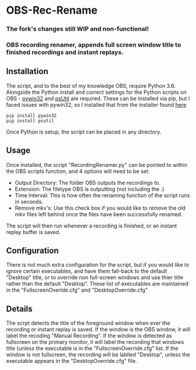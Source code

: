 # OBS-Rec-Rename
### **The fork's changes still WIP and non-functional!**
### OBS recording renamer, appends full screen window title to finished recordings and instant replays.


## Installation
The script, and to the best of my knowledge OBS, require Python 3.6. Alongside the Python install and correct settings for the Python scripts on OBS - [pywin32](https://pypi.org/project/pywin32/) and [psUtil](https://pypi.org/project/psutil/) are required. These can be installed via pip, but I faced issues with pywin32, so I installed that from the installer found [here](https://github.com/mhammond/pywin32/releases)
```
pip install pywin32
pip install psutil
```
Once Python is setup, the script can be placed in any directory.

## Usage
Once installed, the script "RecordingRenamer.py" can be pointed to within the OBS scripts function, and 4 options will need to be set:
- Output Directory: The folder OBS outputs the recordings to.
- Extension: The filetype OBS is outputting (not including the .)
- Time Interval: This is how often the renaming function of the script runs in seconds.
- Remove mkv's: Use this check box if you would like to remove the old mkv files left behind once the files have been successfully renamed.

The script will then run whenever a recording is finished, or an instant replay buffer is saved.

## Configuration
There is not much extra configuration for the script, but if you would like to ignore certain executables, and have them fall-back to the default "Desktop" title, or to override non full-screen windows and use thier title rather than the default "Desktop". These list of executables are maintained in the "FullscreenOveride.cfg" and "DesktopOverride.cfg"

## Details
The scrpt detects the title of the foreground window when ever the recording or instant replay is saved. If the window is the OBS window, it will label the recoding "Manual Recording". If the window is detected as fullscreen on the primary monitor, it will label the recording that windows title (unless the executable is in the "FullscreenOverride.cfg" list. If the window is not fullscreen, the recording will be lablled "Desktop", unless the executable appears in the "DesktopOverride.cfg" file. 
